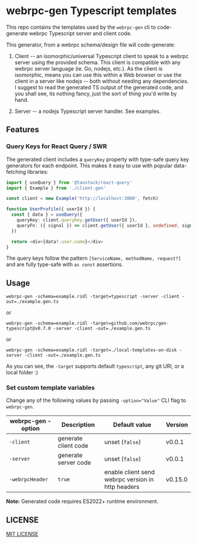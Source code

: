 # webrpc-gen Typescript templates

This repo contains the templates used by the `webrpc-gen` cli to code-generate
webrpc Typescript server and client code.

This generator, from a webrpc schema/design file will code-generate:

1. Client -- an isomorphic/universal Typescript client to speak to a webrpc server using the
   provided schema. This client is compatible with any webrpc server language (ie. Go, nodejs, etc.).
   As the client is isomorphic, means you can use this within a Web browser or use the client in a
   server like nodejs -- both without needing any dependencies. I suggest to read the generated TS
   output of the generated code, and you shall see, its nothing fancy, just the sort of thing you'd
   write by hand.

2. Server -- a nodejs Typescript server handler. See examples.

## Features

### Query Keys for React Query / SWR

The generated client includes a `queryKey` property with type-safe query key generators for each endpoint. This makes it easy to use with popular data-fetching libraries:

```typescript
import { useQuery } from '@tanstack/react-query'
import { Example } from './client.gen'

const client = new Example('http://localhost:3000', fetch)

function UserProfile({ userId }) {
  const { data } = useQuery({
    queryKey: client.queryKey.getUser({ userId }),
    queryFn: ({ signal }) => client.getUser({ userId }, undefined, signal)
  })

  return <div>{data?.user.name}</div>
}
```

The query keys follow the pattern `[ServiceName, methodName, request?]` and are fully type-safe with `as const` assertions.

## Usage

```
webrpc-gen -schema=example.ridl -target=typescript -server -client -out=./example.gen.ts
```

or

```
webrpc-gen -schema=example.ridl -target=github.com/webrpc/gen-typescript@v0.7.0 -server -client -out=./example.gen.ts
```

or

```
webrpc-gen -schema=example.ridl -target=./local-templates-on-disk -server -client -out=./example.gen.ts
```

As you can see, the `-target` supports default `typescript`, any git URI, or a local folder :)

### Set custom template variables

Change any of the following values by passing `-option="Value"` CLI flag to `webrpc-gen`.

| webrpc-gen -option | Description          | Default value                                     | Version |
| ------------------ | -------------------- | ------------------------------------------------- | ------- |
| `-client`          | generate client code | unset (`false`)                                   | v0.0.1  |
| `-server`          | generate server code | unset (`false`)                                   | v0.0.1  |
| `-webrpcHeader`    | `true`               | enable client send webrpc version in http headers | v0.15.0 |

**Note:** Generated code requires ES2022+ runtime environment.

## LICENSE

[MIT LICENSE](./LICENSE)
